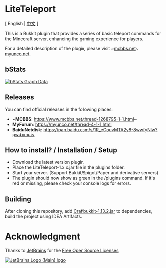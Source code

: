 # LiteTeleport
<span>[ English | <a href="README_ZH.md">中文</a> ]</span>

This is a Bukkit plugin that provides a series of basic teleport commands for the Minecraft server, enhancing the gaming experience for players.

For a detailed description of the plugin, please visit ~[mcbbs.net](https://www.mcbbs.net/thread-1268795-1-1.html)~ [myunco.net](https://myunco.net/thread-4-1-1.html).

bStats
---
[![bStats Graph Data](https://bstats.org/signatures/bukkit/LiteTeleport.svg)](https://bstats.org/plugin/bukkit/LiteTeleport)

Releases
---
You can find official releases in the following places:
- ~**MCBBS**: https://www.mcbbs.net/thread-1268795-1-1.html~
- **MyForum**: https://myunco.net/thread-4-1-1.html
- **BaiduNetdisk**: https://pan.baidu.com/s/1R_eCouvMTA2y8-8wwfyNlw?pwd=mutv

How to install? / Installation / Setup
---
* Download the latest version plugin.
* Place the LiteTeleport-1.x.x.jar file in the plugins folder.
* Start your server. (Support Bukkit/Spigot/Paper and derivative servers)
* The plugin should now show as green in the /plugins command. If it's red or missing, please check your console logs for errors.

Building
---
After cloning this repository, add [Craftbukkit-1.13.2.jar](https://getbukkit.org/get/fQ2hcjORI73x66tj7h0X8f4hteJAB64i) to dependencies, build the project using IDEA Artifacts.

# Acknowledgment
Thanks to [JetBrains](https://www.jetbrains.com/?from=ServerMonitor) for the [Free Open Source Licenses](https://jb.gg/OpenSourceSupport)

[![JetBrains Logo (Main) logo](https://resources.jetbrains.com/storage/products/company/brand/logos/jb_beam.svg)](https://www.jetbrains.com/?from=ServerMonitor)
